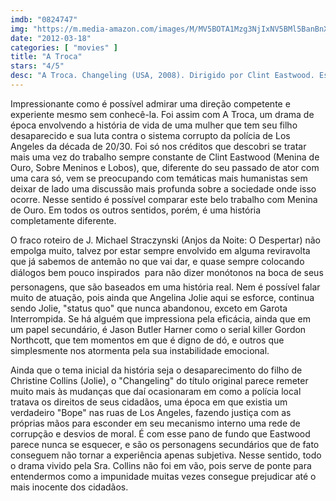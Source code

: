 ```yaml
---
imdb: "0824747"
img: "https://m.media-amazon.com/images/M/MV5BOTA1Mzg3NjIxNV5BMl5BanBnXkFtZTcwNzU2NTc5MQ@@._V1_SY150_CR0,0,101,150_.jpg"
date: "2012-03-18"
categories: [ "movies" ]
title: "A Troca"
stars: "4/5"
desc: "A Troca. Changeling (USA, 2008). Dirigido por Clint Eastwood. Escrito por J. Michael Straczynski. Com Angelina Jolie, Gattlin Griffith, Michelle Gunn, Michael Kelly, Jan Devereaux, Erica Grant, Antonia Bennett, Kerri Randles, Frank Wood."
---
```

Impressionante como é possível admirar uma direção competente e experiente mesmo sem conhecê-la. Foi assim com A Troca, um drama de época envolvendo a história de vida de uma mulher que tem seu filho desaparecido e sua luta contra o sistema corrupto da polícia de Los Angeles da década de 20/30. Foi só nos créditos que descobri se tratar mais uma vez do trabalho sempre constante de Clint Eastwood (Menina de Ouro, Sobre Meninos e Lobos), que, diferente do seu passado de ator com uma cara só, vem se preocupando com temáticas mais humanistas sem deixar de lado uma discussão mais profunda sobre a sociedade onde isso ocorre. Nesse sentido é possível comparar este belo trabalho com Menina de Ouro. Em todos os outros sentidos, porém, é uma história completamente diferente.

O fraco roteiro de J. Michael Straczynski (Anjos da Noite: O Despertar) não empolga muito, talvez por estar sempre envolvido em alguma reviravolta que já sabemos de antemão no que vai dar, e quase sempre colocando diálogos bem pouco inspirados  para não dizer monótonos  na boca de seus personagens, que são baseados em uma história real. Nem é possível falar muito de atuação, pois ainda que Angelina Jolie aqui se esforce, continua sendo Jolie, "status quo" que nunca abandonou, exceto em Garota Interrompida. Se há alguém que impressiona pela eficácia, ainda que em um papel secundário, é Jason Butler Harner como o serial killer Gordon Northcott, que tem momentos em que é digno de dó, e outros que simplesmente nos atormenta pela sua instabilidade emocional.

Ainda que o tema inicial da história seja o desaparecimento do filho de Christine Collins (Jolie), o "Changeling" do título original parece remeter muito mais às mudanças que daí ocasionaram em como a polícia local tratava os direitos de seus cidadãos, uma época em que existia um verdadeiro "Bope" nas ruas de Los Angeles, fazendo justiça com as próprias mãos para esconder em seu mecanismo interno uma rede de corrupção e desvios de moral. É com esse pano de fundo que Eastwood parece nunca se esquecer, e são os personagens secundários que de fato conseguem não tornar a experiência apenas subjetiva. Nesse sentido, todo o drama vivido pela Sra. Collins não foi em vão, pois serve de ponte para entendermos como a impunidade muitas vezes consegue prejudicar até o mais inocente dos cidadãos.

